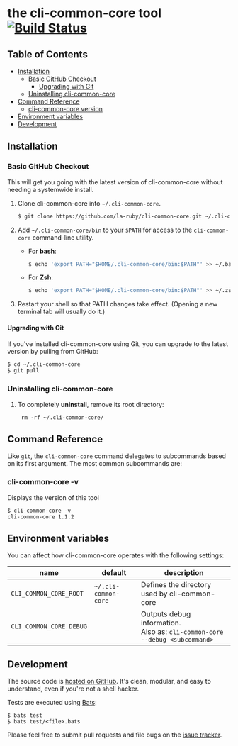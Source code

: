 # the cli-common-core tool [![Build Status](https://api.travis-ci.org/la-ruby/cli-common-core.svg?branch=master)](http://travis-ci.org/la-ruby/cli-common-core)


## Table of Contents

* [Installation](#installation)
  * [Basic GitHub Checkout](#basic-github-checkout)
    * [Upgrading with Git](#upgrading-with-git)
  * [Uninstalling cli-common-core](#uninstalling-cli-common-core)
* [Command Reference](#command-reference)
  * [cli-common-core version](#cli-common-core-version)
* [Environment variables](#environment-variables)
* [Development](#development)

## Installation

### Basic GitHub Checkout

This will get you going with the latest version of cli-common-core without needing
a systemwide install.

1. Clone cli-common-core into `~/.cli-common-core`.

    ~~~ sh
    $ git clone https://github.com/la-ruby/cli-common-core.git ~/.cli-common-core
    ~~~


2. Add `~/.cli-common-core/bin` to your `$PATH` for access to the `cli-common-core`
   command-line utility.

   * For **bash**:
     ~~~ bash
     $ echo 'export PATH="$HOME/.cli-common-core/bin:$PATH"' >> ~/.bash_profile
     ~~~
     
   * For **Zsh**:
     ~~~ zsh
     $ echo 'export PATH="$HOME/.cli-common-core/bin:$PATH"' >> ~/.zshrc
     ~~~

3. Restart your shell so that PATH changes take effect. (Opening a new
   terminal tab will usually do it.)

#### Upgrading with Git

If you've installed cli-common-core using Git, you can upgrade to the
latest version by pulling from GitHub:

~~~ sh
$ cd ~/.cli-common-core
$ git pull
~~~

### Uninstalling cli-common-core

1. To completely **uninstall**,  remove its root directory:

        rm -rf ~/.cli-common-core/

## Command Reference

Like `git`, the `cli-common-core` command delegates to subcommands based on its
first argument. The most common subcommands are:

### cli-common-core -v

Displays the version of this tool

    $ cli-common-core -v
    cli-common-core 1.1.2

## Environment variables

You can affect how cli-common-core operates with the following settings:

name | default | description
-----|---------|------------
`CLI_COMMON_CORE_ROOT` | `~/.cli-common-core` | Defines the directory used by cli-common-core
`CLI_COMMON_CORE_DEBUG` | | Outputs debug information.<br>Also as: `cli-common-core --debug <subcommand>`


## Development

The source code is [hosted on
GitHub](https://github.com/la-ruby/cli-common-core). It's clean, modular,
and easy to understand, even if you're not a shell hacker.

Tests are executed using [Bats](https://github.com/sstephenson/bats):

    $ bats test
    $ bats test/<file>.bats

Please feel free to submit pull requests and file bugs on the [issue
tracker](https://github.com/la-ruby/cli-common-core/issues).
